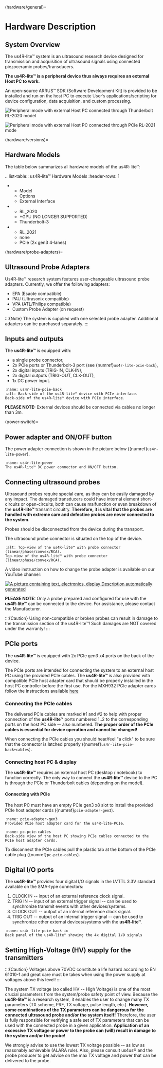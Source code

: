 (hardware/general)=
# Hardware Description

## System Overview

The us4R-lite™ system is an ultrasound research device designed for transmission and acquisition of ultrasound signals using connected piezoceramic probes/transducers.

**The us4R-lite™ is a peripheral device thus always requires an external Host PC to work.**

An open-source ARRUS™ SDK (Software Development Kit) is provided to be installed and run on the host PC to execute User’s applications/scripting for device configuration, data acquisition, and custom processing.

![Peripheral mode with external Host PC connected through Thunderbolt RL-2020 model](img/peripheral-notebook.png)

![Peripheral mode with external Host PC connected through PCIe RL-2021 mode](img/peripheral-desktop.png)


(hardware/versions)=
## Hardware Models
The table below summarizes all hardware models of the us4R-lite™:

.. list-table:: us4R-lite™ Hardware Models
   :header-rows: 1

   * - Model
     - Options
     - External Interface
   * - RL_2020
     - +GPU (NO LONGER SUPPORTED)
     - Thunderbolt-3
   * - RL_2021
     - none
     - PCIe (2x gen3 4-lanes)

(hardware/probe-adapters)=
## Ultrasound Probe Adapters
Us4R-lite™ research system features user-changeable ultrasound probe adapters.
Currently, we offer the following adapters:
* EPA (Esaote compatible)
* PAU (Ultrasonix compatible)
* VPA (ATL/Philips compatible)
* Custom Probe Adapter (on request)

:::{Note}
The system is supplied with one selected probe adapter. 
Additional adapters can be purchased separately.
:::


## Inputs and outputs

The **us4R-lite™** is equipped with:

-   a single probe connector,
-   2x PCIe ports or Thunderbolt-3 port (see {numref}`us4r-lite-pcie-back`),
-   2x digital inputs (TRIG-IN, CLK-IN),
-   2x digital outputs (TRIG-OUT, CLK-OUT),
-   1x DC power input.

```{figure} img/us4r-lite-pcie-back.jpg
:name: us4r-lite-pcie-back
:alt: Back-side of the us4R-lite™ device with PCIe interface. 
Back-side of the us4R-lite™ device with PCIe interface.
```

**PLEASE NOTE:** External devices should be connected via cables no longer than 3m.

(power-switch)=
## Power adapter and ON/OFF button

The power adapter connection is shown in the picture below ({numref}`us4r-lite-power`).

```{figure} img/us4r-lite-power.jpg
:name: us4r-lite-power
The us4R-lite™ DC power connector and ON/OFF button.
```

## Connecting ultrasound probes

Ultrasound probes require special care, as they can be easily damaged by any impact. The damaged transducers could have internal element short-circuits or open-circuits, both can cause malfunction or even
breakdown of the **us4R-lite™** transmit circuitry. 
**Therefore, it is vital that the probes are handled with extreme care and defective probes are never connected to the system.**

Probes should be disconnected from the device during the transport.

The ultrasound probe connector is situated on the top of the device.

```{figure} img/us4r-lite-probe-conn.jpg
:alt: Top-view of the us4R-lite™ with probe connector (linear/phase/convex/RCA).
Top-view of the us4R-lite™ with probe connector (linear/phase/convex/RCA).
```

A video instruction on how to change the probe adapter is available on our YouTube channel:

[![A picture containing text, electronics, display Description automatically generated](img/us4r-lite-change-adapter-video.png)](https://www.youtube.com/watch?v=v9DwhbGclBE)

**PLEASE NOTE:** Only a probe prepared and configured for use with the **us4R-lite™** can be connected to the device. For assistance, please contact the Manufacturer.

:::{Caution}
Using non-compatible or broken probes can result in damage to the transmission section of the us4R-lite™!
Such damages are NOT covered under the warranty!
:::

## PCIe ports 

The **us4R-lite™** is equipped with 2x PCIe gen3 x4 ports on the back of the device.

The PCIe ports are intended for connecting the system to an external host PC using the provided PCIe cables. The **us4R-lite™** is also provided with compatible PCIe host adapter card that should be properly installed in the host PC controller before the first use. 
For the MXH932 PCIe adapter cards follow the instructions available [here](https://dolphinics.com/download/MX/OPEN_DOC/MXH932_users_guide.pdf) 

### Connecting the PCIe cables

The delivered PCIe cables are marked #1 and #2 to help with proper connection of the **us4R-lite™** ports numbered 1..2 to the corresponding ports on the host PC side -- also numbered. 
**The proper order of the PCIe cables is essential for device operation and cannot be changed!**

When connecting the PCIe cables you should hear/feel "a click" to be
sure that the connector is latched properly ({numref}`us4r-lite-pcie-back+cables`).

<!-- ```{figure} img/us4r-lite-pcie-back+cables.jpg
:name: us4r-lite-pcie-back+cables
Back panel of the us4R-lite™ showing the PCIe connectors and properly connected cabling. 
``` -->

### Connecting host PC & display

The **us4R-lite™** requires an external host PC (desktop / notebook) to function correctly. The only way to connect the **us4R-lite™** device to the PC is through the PCIe or Thunderbolt cables (depending on the model).

#### Connecting with PCIe
The host PC must have an empty PCIe gen3 x8 slot to install the provided
PCIe host adapter cards ({numref}`pcie-adapter-gen3`). 

```{figure} img/pcie-adapter-gen3.jpg
:name: pcie-adapter-gen3
Provided PCIe host adapter card for the us4R-lite-PCIe.
```

```{figure} img/pcie-cables-1234.jpg
:name: pc-pcie-cables
Back-side view of the host PC showing PCIe cables connected to the PCIe host adapter cards.
```

To disconnect the PCIe cables pull the plastic tab at the bottom of the PCIe cable plug ({numref}`pc-pcie-cables`).

## Digital I/O ports

The **us4R-lite™** provides four digital I/O signals in the LVTTL 3.3V
standard available on the SMA-type connectors:

1.  CLOCK IN -- input of an external reference clock signal.
2.  TRIG IN -- input of an external trigger signal -- can be used to
    synchronize transmit events with other devices/systems.
3.  CLOCK OUT -- output of an internal reference clock signal.
4.  TRIG OUT -- output of an internal trigger signal -- can be used to synchronize other external devices/systems with the **us4R-lite™**.

```{figure} img/us4r-lite-pcie-back-io.jpg
:name: us4r-lite-pcie-back-io
Back panel of the us4R-lite™ showing the 4x digital I/O signals
```

## Setting High-Voltage (HV) supply for the transmitters

:::{Caution}
Voltages above 70VDC constitute a life hazard according to EN 61010-1 and great care must be takes when using the power supply at voltages above this level!
:::

The system TX voltage (so called HV -- High Voltage) is one of the most
crucial parameters from the system/probe safety point of view. Because
the **us4R-lite™** is a research system, it enables the user to change many TX parameters (TX scheme, PRF, TX voltage, pulse length, etc.).
**However, some combinations of the TX parameters can be dangerous for
the connected ultrasound probe and/or the system itself!** 
Therefore, the user is fully responsible for verifying a safe set of TX parameters that can be used with the connected probe in a given application.
**Application of an excessive TX voltage or power to the probe can
(will) result in damage to the system and/or the probe!**

We strongly advise to use the lowest TX voltage possible -- as low as
reasonably achievable (ALARA rule). Also, please consult us4us® and the
probe producer to get advice on the max TX voltage and power that can be
delivered to the probe.
